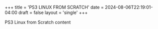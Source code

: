 +++
title = 'PS3 LINUX FROM SCRATCH'
date = 2024-08-06T22:19:01-04:00
draft = false
layout = 'single'
+++

PS3 Linux from Scratch content

